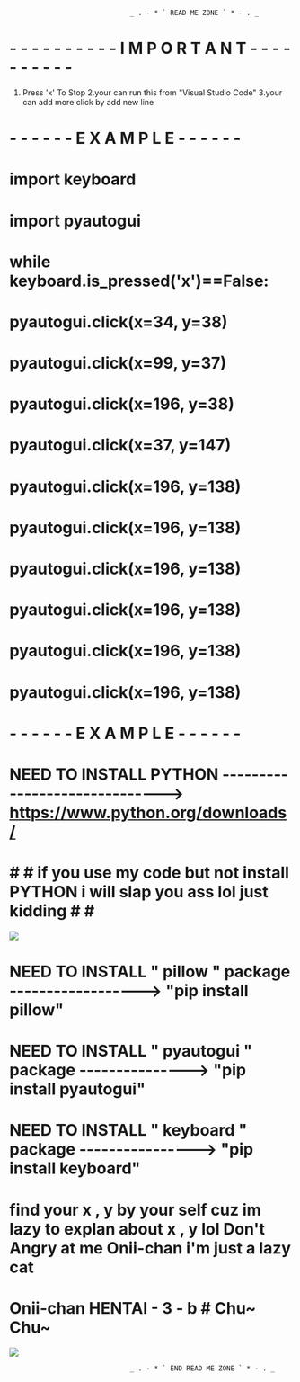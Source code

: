                                   _ . - * ` READ ME ZONE ` * - . _
               
# - - - - - - - - - - I M P O R T A N T - - - - - - - - - - 
1. Press 'x' To Stop
2.your can run this from "Visual Studio Code"
3.your can add more click by add new line 

# - - - - - - E X A M P L E - - - - - - 


# import keyboard
# import pyautogui
# while keyboard.is_pressed('x')==False:
#    pyautogui.click(x=34, y=38)
#    pyautogui.click(x=99, y=37)
#    pyautogui.click(x=196, y=38)
#    pyautogui.click(x=37, y=147)
#    pyautogui.click(x=196, y=138)
#    pyautogui.click(x=196, y=138)
#    pyautogui.click(x=196, y=138)
#    pyautogui.click(x=196, y=138)
#    pyautogui.click(x=196, y=138)
#    pyautogui.click(x=196, y=138)
    
# - - - - - - E X A M P L E - - - - - -

# NEED TO INSTALL PYTHON ------------------------------> https://www.python.org/downloads/

# # # if you use  my code but not install PYTHON i will slap you ass lol just kidding # # #
![](https://media.tenor.com/b_4ERajyrPEAAAAC/slap-butts-anime.gif)

# NEED TO INSTALL " pillow " package ------------------>  "pip install pillow"
# NEED TO INSTALL " pyautogui " package --------------->  "pip install pyautogui"
# NEED TO INSTALL " keyboard " package ---------------->  "pip install keyboard"

# find your x , y by your self cuz im lazy to explan about x , y lol  Don't Angry at me Onii-chan i'm just a lazy cat


# Onii-chan HENTAI - 3 - b # Chu~ Chu~
![](https://i.pinimg.com/originals/85/9e/45/859e45f9ce5db1f307f874c14595d5f6.gif)
                  
                                  _ . - * ` END READ ME ZONE ` * - . _
    

